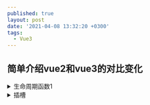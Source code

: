 ```yaml
---
published: true
layout: post
date: '2021-04-08 13:32:20 +0300'
tags:
  - Vue3
---
```

## 简单介绍vue2和vue3的对比变化


<details>
  <summary>生命周期函数1</summary>
  <div class="details-box">
    萨达撒所萨达按时萨达萨达啊
	<xmp>
    <div>is div</div>
   </xmp>
  </div>
</details>

<details>
  <summary>插槽</summary>
  <div class="details-box">
    萨达撒所萨达按时萨达萨达啊
	<xmp>
    //父组件
    <template>
     <item>
      <div>装一杯牛奶</div>
     <item>
    </template>


    //item子组件
    <template>
     <div>
      <slot></slot>
      <h1>我是杯子</h1>
     </div>
    </template>
   </xmp>
  </div>
</details>
